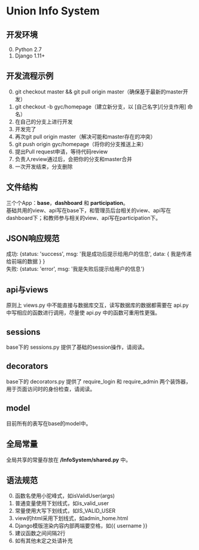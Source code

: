 # Union Info System
## 开发环境
0. Python 2.7  
1. Django 1.11+

## 开发流程示例
0. git checkout master && git pull origin master（确保基于最新的master开发）
2. git checkout -b gyc/homepage（建立新分支，以 [自己名字]/[分支作用] 命名）
2. 在自己的分支上进行开发
3. 开发完了
4. 再次git pull origin master（解决可能和master存在的冲突）
5. git push origin gyc/homepage（将你的分支推送上来）
6. 提出Pull request申请，等待代码review
7. 负责人review通过后，会把你的分支和master合并
8. 一次开发结束，分支删除

## 文件结构
三个个App：**base**，**dashboard** 和 **participation**。  
基础共用的view、api写在base下，和管理员后台相关的view、api写在dashboard下；和教师参与相关的view、api写在participation下。  

## JSON响应规范
成功: {status: 'success', msg: '我是成功后提示给用户的信息', data: { 我是传递给前端的数据 } }   
失败: {status: 'error', msg: '我是失败后提示给用户的信息'}   

## api与views
原则上 views.py 中不能直接与数据库交互，读写数据库的数据都需要在 api.py 中写相应的函数进行调用，尽量使 api.py 中的函数可重用性更强。

## sessions
base下的 sessions.py 提供了基础的session操作，请阅读。

## decorators
base下的 decorators.py 提供了 require_login 和 require_admin 两个装饰器，用于页面访问时的身份检查，请阅读。

## model
目前所有的表写在base的model中。  

## 全局常量
全局共享的常量存放在 **/InfoSystem/shared.py** 中。  

## 语法规范
0. 函数名使用小驼峰式，如isValidUser(args)
1. 普通变量使用下划线式，如is_valid_user
2. 常量使用大写下划线式，如IS_VALID_USER
3. view的html采用下划线式，如admin_home.html
4. Django模版渲染内容内部两端要空格，如{{ username }}
5. 建议函数之间间隔2行
6. 如有其他未定之处请补充
